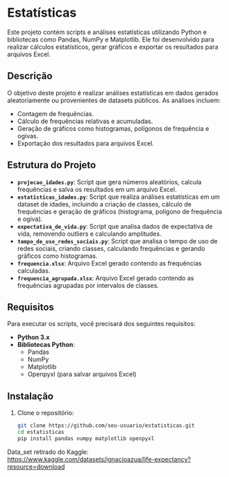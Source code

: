 # Estatísticas

Este projeto contém scripts e análises estatísticas utilizando Python e bibliotecas como Pandas, NumPy e Matplotlib. Ele foi desenvolvido para realizar cálculos estatísticos, gerar gráficos e exportar os resultados para arquivos Excel.

## Descrição

O objetivo deste projeto é realizar análises estatísticas em dados gerados aleatoriamente ou provenientes de datasets públicos. As análises incluem:
- Contagem de frequências.
- Cálculo de frequências relativas e acumuladas.
- Geração de gráficos como histogramas, polígonos de frequência e ogivas.
- Exportação dos resultados para arquivos Excel.

## Estrutura do Projeto

- **`projecao_idades.py`**: Script que gera números aleatórios, calcula frequências e salva os resultados em um arquivo Excel.
- **`estatisticas_idades.py`**: Script que realiza análises estatísticas em um dataset de idades, incluindo a criação de classes, cálculo de frequências e geração de gráficos (histograma, polígono de frequência e ogiva).
- **`expectativa_de_vida.py`**: Script que analisa dados de expectativa de vida, removendo outliers e calculando amplitudes.
- **`tempo_de_uso_redes_sociais.py`**: Script que analisa o tempo de uso de redes sociais, criando classes, calculando frequências e gerando gráficos como histogramas.
- **`frequencia.xlsx`**: Arquivo Excel gerado contendo as frequências calculadas.
- **`frequencia_agrupada.xlsx`**: Arquivo Excel gerado contendo as frequências agrupadas por intervalos de classes.

## Requisitos

Para executar os scripts, você precisará dos seguintes requisitos:

- **Python 3.x**
- **Bibliotecas Python**:
  - Pandas
  - NumPy
  - Matplotlib
  - Openpyxl (para salvar arquivos Excel)

## Instalação

1. Clone o repositório:
   ```bash
   git clone https://github.com/seu-usuario/estatisticas.git
   cd estatisticas
   pip install pandas numpy matplotlib openpyxl
   ```

Data_set retirado do Kaggle: https://www.kaggle.com/datasets/ignacioazua/life-expectancy?resource=download
